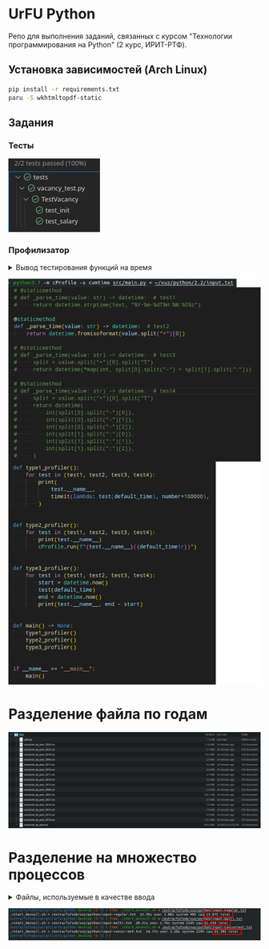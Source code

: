 # UrFU Python

Репо для выполнения заданий, связанных с курсом
"Технологии программирования на Python"
(2 курс, ИРИТ-РТФ).

## Установка зависимостей (Arch Linux)
```sh
pip install -r requirements.txt
paru -S wkhtmltopdf-static
```

## Задания

### Тесты

![tests](/docs/tests.png)

### Профилизатор

<details>
  <summary>Вывод тестирования функций на время</summary>
Исходя из результата, лучшей оказалась вторая функция.

    test1 2.3689908319993265
    test2 0.07577202500033309
    test3 0.31943320199934533
    test4 0.4372644129998662
    test1
            29 function calls in 0.000 seconds

    Ordered by: standard name

    ncalls  tottime  percall  cumtime  percall filename:lineno(function)
            1    0.000    0.000    0.000    0.000 <string>:1(<module>)
            1    0.000    0.000    0.000    0.000 _strptime.py:26(_getlang)
            1    0.000    0.000    0.000    0.000 _strptime.py:318(_strptime)
            1    0.000    0.000    0.000    0.000 _strptime.py:574(_strptime_datetime)
            1    0.000    0.000    0.000    0.000 locale.py:384(normalize)
            1    0.000    0.000    0.000    0.000 locale.py:467(_parse_localename)
            1    0.000    0.000    0.000    0.000 locale.py:575(getlocale)
            1    0.000    0.000    0.000    0.000 profiling.py:9(test1)
            1    0.000    0.000    0.000    0.000 {built-in method _locale.setlocale}
            1    0.000    0.000    0.000    0.000 {built-in method builtins.exec}
            2    0.000    0.000    0.000    0.000 {built-in method builtins.isinstance}
            3    0.000    0.000    0.000    0.000 {built-in method builtins.len}
            1    0.000    0.000    0.000    0.000 {built-in method strptime}
            1    0.000    0.000    0.000    0.000 {method 'disable' of '_lsprof.Profiler' objects}
            1    0.000    0.000    0.000    0.000 {method 'end' of 're.Match' objects}
            3    0.000    0.000    0.000    0.000 {method 'get' of 'dict' objects}
            1    0.000    0.000    0.000    0.000 {method 'groupdict' of 're.Match' objects}
            1    0.000    0.000    0.000    0.000 {method 'keys' of 'dict' objects}
            1    0.000    0.000    0.000    0.000 {method 'lower' of 'str' objects}
            1    0.000    0.000    0.000    0.000 {method 'match' of 're.Pattern' objects}
            1    0.000    0.000    0.000    0.000 {method 'startswith' of 'str' objects}
            2    0.000    0.000    0.000    0.000 {method 'toordinal' of 'datetime.date' objects}
            1    0.000    0.000    0.000    0.000 {method 'weekday' of 'datetime.date' objects}


    test2
            6 function calls in 0.000 seconds

    Ordered by: standard name

    ncalls  tottime  percall  cumtime  percall filename:lineno(function)
            1    0.000    0.000    0.000    0.000 <string>:1(<module>)
            1    0.000    0.000    0.000    0.000 profiling.py:13(test2)
            1    0.000    0.000    0.000    0.000 {built-in method builtins.exec}
            1    0.000    0.000    0.000    0.000 {built-in method fromisoformat}
            1    0.000    0.000    0.000    0.000 {method 'disable' of '_lsprof.Profiler' objects}
            1    0.000    0.000    0.000    0.000 {method 'split' of 'str' objects}


    test3
            8 function calls in 0.000 seconds

    Ordered by: standard name

    ncalls  tottime  percall  cumtime  percall filename:lineno(function)
            1    0.000    0.000    0.000    0.000 <string>:1(<module>)
            1    0.000    0.000    0.000    0.000 profiling.py:17(test3)
            1    0.000    0.000    0.000    0.000 {built-in method builtins.exec}
            1    0.000    0.000    0.000    0.000 {method 'disable' of '_lsprof.Profiler' objects}
            4    0.000    0.000    0.000    0.000 {method 'split' of 'str' objects}


    test4
            12 function calls in 0.000 seconds

    Ordered by: standard name

    ncalls  tottime  percall  cumtime  percall filename:lineno(function)
            1    0.000    0.000    0.000    0.000 <string>:1(<module>)
            1    0.000    0.000    0.000    0.000 profiling.py:22(test4)
            1    0.000    0.000    0.000    0.000 {built-in method builtins.exec}
            1    0.000    0.000    0.000    0.000 {method 'disable' of '_lsprof.Profiler' objects}
            8    0.000    0.000    0.000    0.000 {method 'split' of 'str' objects}


    test1 0:00:00.000065
    test2 0:00:00.000005
    test3 0:00:00.000009
    test4 0:00:00.000011
</details>

![profiler](/docs/profiler.png)


# Разделение файла по годам

![split](/docs/split.png)


# Разделение на множество процессов

<details>
  <summary>Файлы, используемые в качестве ввода</summary>

Файл `input-regular.txt`

    old_stats
    /extra/fufsob/vuz/git/urfu-python/src/data/vacancies_by_year.csv
    Программист

Файл `input-multi.txt`

    old_fast_stats
    /extra/fufsob/vuz/git/urfu-python/src/data
    Программист

Файл `input-concurrent.txt`

    статистика
    /extra/fufsob/vuz/git/urfu-python/src/data
    Программист

</details>

![multi](/docs/multi.png)
